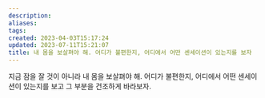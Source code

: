 ```yaml
---
description:
aliases: 
tags: 
created: 2023-04-03T15:17:24
updated: 2023-07-11T15:21:07
title: 내 몸을 보살펴야 해. 어디가 불편한지, 어디에서 어떤 센세이션이 있는지를 보자
---
```

지금 잠을 잘 것이 아니라 내 몸을 보살펴야 해. 어디가 불편한지, 어디에서 어떤 센세이션이 있는지를 보고 그 부분을 건조하게 바라보자.